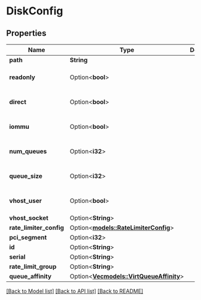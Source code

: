 # DiskConfig

## Properties

Name | Type | Description | Notes
------------ | ------------- | ------------- | -------------
**path** | **String** |  | 
**readonly** | Option<**bool**> |  | [optional][default to false]
**direct** | Option<**bool**> |  | [optional][default to false]
**iommu** | Option<**bool**> |  | [optional][default to false]
**num_queues** | Option<**i32**> |  | [optional][default to 1]
**queue_size** | Option<**i32**> |  | [optional][default to 128]
**vhost_user** | Option<**bool**> |  | [optional][default to false]
**vhost_socket** | Option<**String**> |  | [optional]
**rate_limiter_config** | Option<[**models::RateLimiterConfig**](RateLimiterConfig.md)> |  | [optional]
**pci_segment** | Option<**i32**> |  | [optional]
**id** | Option<**String**> |  | [optional]
**serial** | Option<**String**> |  | [optional]
**rate_limit_group** | Option<**String**> |  | [optional]
**queue_affinity** | Option<[**Vec<models::VirtQueueAffinity>**](VirtQueueAffinity.md)> |  | [optional]

[[Back to Model list]](../README.md#documentation-for-models) [[Back to API list]](../README.md#documentation-for-api-endpoints) [[Back to README]](../README.md)


